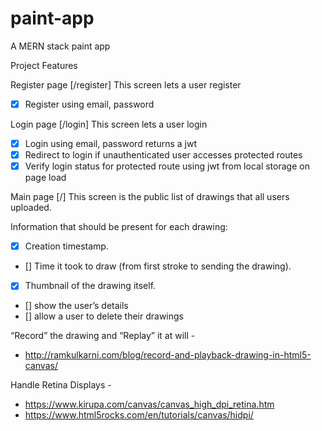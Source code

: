 # paint-app
A MERN stack paint app

Project Features

Register page [/register]
This screen lets a user register
- [x] Register using email, password

Login page [/login]
This screen lets a user login
- [x] Login using email, password returns a jwt
- [x] Redirect to login if unauthenticated user accesses protected routes
- [x] Verify login status for protected route using jwt from local storage on page load

Main page [/]
This screen is the public list of drawings that all users uploaded. 

Information that should be present for each drawing:
- [x] Creation timestamp.
- [] Time it took to draw (from first stroke to sending the drawing).
- [x] Thumbnail of the drawing itself.
- [] show the user’s details
- [] allow a user to delete their drawings


“Record” the drawing and “Replay” it at will -
* http://ramkulkarni.com/blog/record-and-playback-drawing-in-html5-canvas/

Handle Retina Displays - 
* https://www.kirupa.com/canvas/canvas_high_dpi_retina.htm
* https://www.html5rocks.com/en/tutorials/canvas/hidpi/